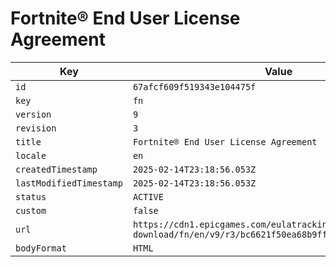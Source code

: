 # Fortnite® End User License Agreement

| Key | Value |
| --- | ----- |
| `id` | `67afcf609f519343e104475f` |
| `key` | `fn` |
| `version` | `9` |
| `revision` | `3` |
| `title` | `Fortnite® End User License Agreement` |
| `locale` | `en` |
| `createdTimestamp` | `2025-02-14T23:18:56.053Z` |
| `lastModifiedTimestamp` | `2025-02-14T23:18:56.053Z` |
| `status` | `ACTIVE` |
| `custom` | `false` |
| `url` | `https://cdn1.epicgames.com/eulatracking-download/fn/en/v9/r3/bc6621f50ea68b9ff5706e3e0cd601c0.pdf` |
| `bodyFormat` | `HTML` |
